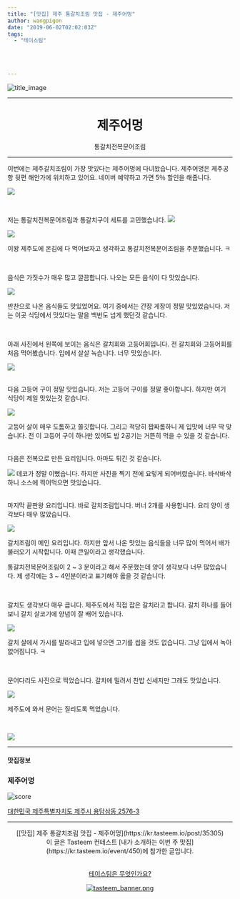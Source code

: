 ```yaml
---
title: "[맛집] 제주 통갈치조림 맛집 - 제주어멍"
author: wangpigon
date: "2019-06-02T02:02:03Z"
tags:
  - "테이스팀"
  
  
  
  
---
```

![title_image](https://static.tasteem.io/uploads/4928/post/35305/content_a937420b-2e81-4955-ad39-8ca7f1a12422.jpeg)
<br/>
<hr><center><h1>제주어멍</h1>통갈치전복문어조림</center><hr>



이번에는 제주갈치조림이 가장 맛있다는 제주어멍에 다녀왔습니다. 제주어멍은 제주공항 뒷편 해안가에 위치하고 있어요. 네이버 예약하고 가면 5％ 할인을 해줍니다. 

![](https://static.tasteem.io/uploads/image/image/178721/4c28d287-446a-43fd-a946-d41bb6da2e1f.jpeg)

<br>

저는 통갈치전복문어조림과 통갈치구이 세트를 고민했습니다. 
![](https://static.tasteem.io/uploads/image/image/178723/4c28d287-446a-43fd-a946-d41bb6da2e1f.jpeg)

![](https://static.tasteem.io/uploads/image/image/178724/4c28d287-446a-43fd-a946-d41bb6da2e1f.jpeg)

이왕 제주도에 온김에 다 먹어보자고 생각하고 통갈치전복문어조림을 주문했습니다. ㅋ

<br>

음식은 가짓수가 매우 많고 깔끔합니다. 나오는 모든 음식이 다 맛있습니다. 

![](https://static.tasteem.io/uploads/image/image/178725/4c28d287-446a-43fd-a946-d41bb6da2e1f.jpeg)

반찬으로 나온 음식들도 맛있었어요. 여기 중에서는 간장 게장이 정말 맛있었습니다. 저는 이곳 식당에서 맛있다는 말을 백번도 넘게 했던것 같습니다.

<br>

아래 사진에서 왼쪽에 보이는 음식은 갈치회와 고등어회입니다. 전 갈치회와 고등어회를 처음 먹어봤습니다. 입에서 살살 녹습니다. 너무 맛있습니다.

![](https://static.tasteem.io/uploads/image/image/178727/4c28d287-446a-43fd-a946-d41bb6da2e1f.jpeg)

<br>
다음 고등어 구이 정말 맛있습니다. 저는 고등어 구이를 정말 좋아합니다. 하지만 여기 식당이 제일 맛있는것 같습니다.

![](https://static.tasteem.io/uploads/image/image/178728/4c28d287-446a-43fd-a946-d41bb6da2e1f.jpeg)

고등어 살이 매우 도톰하고 쫄깃합니다. 그리고 적당히 짭짜롬하니 제 입맛에 너무 딱 맞습니다. 전 이 고등어 구이 하나만 있어도 밥 2공기는 거뜬히 먹을 수 있을 것 같습니다.

<br>
다음은 전복으로 만든 요리입니다. 아마도 튀긴 것 같습니다.

![](https://static.tasteem.io/uploads/image/image/178729/4c28d287-446a-43fd-a946-d41bb6da2e1f.jpeg)
데코가 정말 이뻤습니다. 하지만 사진을 찍기 전에 요렇게 되어버렸습니다. 바삭바삭하니 소스에 찍어먹으면 맛있습니다.

<br>마지막 끝판왕 요리입니다. 바로 갈치조림입니다. 버너 2개를 사용합니다. 요리 양이 생각보다 매우 많았습니다.

![](https://static.tasteem.io/uploads/image/image/178730/4c28d287-446a-43fd-a946-d41bb6da2e1f.jpeg)

갈치조림이 메인 요리입니다. 하지만 앞서 나온 맛있는 음식들을 너무 많이 먹어서 배가 불러오기 시작합니다. 이때 큰일이라고 생각했습니다.

통갈치전복문어조림이 2 ~ 3 분이라고 해서 주문했는데 양이 생각보다 너무 많았습니다. 제 생각에는 3 ~ 4인분이라고 표기해야 옳을 것 같습니다.

<br>

갈치도 생각보다 매우 큽니다. 제주도에서 직접 잡은 갈치라고 합니다. 갈치 하나를 들어보니 갈치 살코기에 양념이 잘 배어 있습니다. 

![](https://static.tasteem.io/uploads/image/image/178731/4c28d287-446a-43fd-a946-d41bb6da2e1f.jpeg)

갈치 살에서 가시를 발라내고 입에 넣으면 고기를 씹을 것도 없습니다. 그냥 입에서 녹아 없어집니다. ㅋ

<br>

문어다리도 사진으로 찍었습니다. 갈치에 밀려서 찬밥 신세지만 그래도 맛있습니다. 

![](https://static.tasteem.io/uploads/image/image/178732/4c28d287-446a-43fd-a946-d41bb6da2e1f.jpeg)

제주도에 와서 문어는 질리도록 먹었습니다.

<br>

![](https://static.tasteem.io/uploads/image/image/178736/4c28d287-446a-43fd-a946-d41bb6da2e1f.jpeg)



---------------------
#### 맛집정보
### 제주어멍
![score](https://static.tasteem.io/images/steem/1Crowns.png)

[대한민국 제주특별자치도 제주시 용담삼동 2576-3](https://kr.tasteem.io/post/35305#map)

-----------------------------------------
<center>[[맛집] 제주 통갈치조림 맛집 - 제주어멍](https://kr.tasteem.io/post/35305)
<br/>이 글은 Tasteem 컨테스트
 [내가 소개하는  이번 주 맛집](https://kr.tasteem.io/event/450)에 참가한 글입니다.

<br/>[테이스팀은 무엇인가요?](https://kr.tasteem.io/about)

[![tasteem_banner.png](https://static.tasteem.io/images/tasteem_banner_v3.png)](https://kr.tasteem.io)</center>